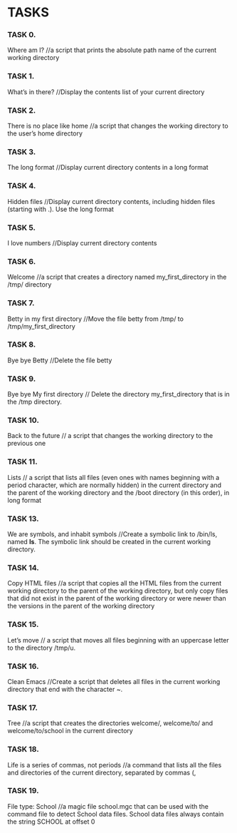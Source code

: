 # TASKS

### TASK 0. 
Where am I? //a script that prints the absolute path name of the current working directory

### TASK 1.
What’s in there? //Display the contents list of your current directory

### TASK 2. 
There is no place like home //a script that changes the working directory to the user’s home directory

### TASK 3. 
The long format //Display current directory contents in a long format

### TASK 4. 
Hidden files //Display current directory contents, including hidden files (starting with .). Use the long format

### TASK 5. 
I love numbers //Display current directory contents

### TASK 6. 
Welcome //a script that creates a directory named my_first_directory in the /tmp/ directory

### TASK 7.
Betty in my first directory //Move the file betty from /tmp/ to /tmp/my_first_directory

### TASK 8. 
Bye bye Betty //Delete the file betty

### TASK 9. 
Bye bye My first directory // Delete the directory my_first_directory that is in the /tmp directory.

### TASK 10. 
Back to the future // a script that changes the working directory to the previous one

### TASK 11. 
Lists // a script that lists all files (even ones with names beginning with a period character, which are normally hidden) in the current directory and the parent of the working directory and the /boot directory (in this order), in long format

### TASK 13. 
We are symbols, and inhabit symbols //Create a symbolic link to /bin/ls, named __ls__. The symbolic link should be created in the current working directory.

### TASK 14. 
Copy HTML files //a script that copies all the HTML files from the current working directory to the parent of the working directory, but only copy files that did not exist in the parent of the working directory or were newer than the versions in the parent of the working directory

### TASK 15. 
Let’s move // a script that moves all files beginning with an uppercase letter to the directory /tmp/u.

### TASK 16. 
Clean Emacs //Create a script that deletes all files in the current working directory that end with the character ~.

### TASK 17. 
Tree //a script that creates the directories welcome/, welcome/to/ and welcome/to/school in the current directory

### TASK 18.
Life is a series of commas, not periods //a command that lists all the files and directories of the current directory, separated by commas (,

### TASK 19. 
File type: School //a magic file school.mgc that can be used with the command file to detect School data files. School data files always contain the string SCHOOL at offset 0
